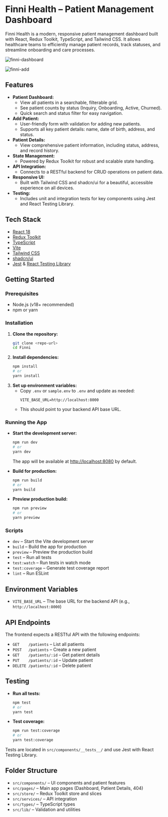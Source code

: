 # Finni Health – Patient Management Dashboard

Finni Health is a modern, responsive patient management dashboard built with React, Redux Toolkit, TypeScript, and Tailwind CSS. It allows healthcare teams to efficiently manage patient records, track statuses, and streamline onboarding and care processes.

![finni-dashboard](https://github.com/user-attachments/assets/f29d9904-6c40-4c2d-bf0b-fd53518cca04)


![finni-add](https://github.com/user-attachments/assets/7ef4cc37-8313-428c-b27c-1b6a442452dd)

## Features

- **Patient Dashboard:**
  - View all patients in a searchable, filterable grid.
  - See patient counts by status (Inquiry, Onboarding, Active, Churned).
  - Quick search and status filter for easy navigation.
- **Add Patient:**
  - User-friendly form with validation for adding new patients.
  - Supports all key patient details: name, date of birth, address, and status.
- **Patient Details:**
  - View comprehensive patient information, including status, address, and record history.
- **State Management:**
  - Powered by Redux Toolkit for robust and scalable state handling.
- **API Integration:**
  - Connects to a RESTful backend for CRUD operations on patient data.
- **Responsive UI:**
  - Built with Tailwind CSS and shadcn/ui for a beautiful, accessible experience on all devices.
- **Testing:**
  - Includes unit and integration tests for key components using Jest and React Testing Library.

## Tech Stack

- [React 18](https://react.dev/)
- [Redux Toolkit](https://redux-toolkit.js.org/)
- [TypeScript](https://www.typescriptlang.org/)
- [Vite](https://vitejs.dev/)
- [Tailwind CSS](https://tailwindcss.com/)
- [shadcn/ui](https://ui.shadcn.com/)
- [Jest](https://jestjs.io/) & [React Testing Library](https://testing-library.com/docs/react-testing-library/intro/)

## Getting Started

### Prerequisites
- Node.js (v18+ recommended)
- npm or yarn

### Installation

1. **Clone the repository:**
   ```bash
   git clone <repo-url>
   cd Finni
   ```
2. **Install dependencies:**
   ```bash
   npm install
   # or
   yarn install
   ```
3. **Set up environment variables:**
   - Copy `.env` or `sample.env` to `.env` and update as needed:
     ```env
     VITE_BASE_URL=http://localhost:8000
     ```
   - This should point to your backend API base URL.

### Running the App

- **Start the development server:**
  ```bash
  npm run dev
  # or
  yarn dev
  ```
  The app will be available at [http://localhost:8080](http://localhost:8080) by default.

- **Build for production:**
  ```bash
  npm run build
  # or
  yarn build
  ```

- **Preview production build:**
  ```bash
  npm run preview
  # or
  yarn preview
  ```

### Scripts

- `dev` – Start the Vite development server
- `build` – Build the app for production
- `preview` – Preview the production build
- `test` – Run all tests
- `test:watch` – Run tests in watch mode
- `test:coverage` – Generate test coverage report
- `lint` – Run ESLint

## Environment Variables

- `VITE_BASE_URL` – The base URL for the backend API (e.g., `http://localhost:8000`)

## API Endpoints

The frontend expects a RESTful API with the following endpoints:
- `GET    /patients` – List all patients
- `POST   /patients` – Create a new patient
- `GET    /patients/:id` – Get patient details
- `PUT    /patients/:id` – Update patient
- `DELETE /patients/:id` – Delete patient

## Testing

- **Run all tests:**
  ```bash
  npm test
  # or
  yarn test
  ```
- **Test coverage:**
  ```bash
  npm run test:coverage
  # or
  yarn test:coverage
  ```

Tests are located in `src/components/__tests__/` and use Jest with React Testing Library.

## Folder Structure

- `src/components/` – UI components and patient features
- `src/pages/` – Main app pages (Dashboard, Patient Details, 404)
- `src/store/` – Redux Toolkit store and slices
- `src/services/` – API integration
- `src/types/` – TypeScript types
- `src/lib/` – Validation and utilities

